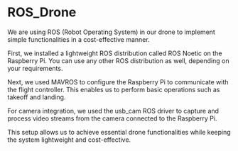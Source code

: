 # ROS_Drone
We are using ROS (Robot Operating System) in our drone to implement simple functionalities in a cost-effective manner.

First, we installed a lightweight ROS distribution called ROS Noetic on the Raspberry Pi. You can use any other ROS distribution as well, depending on your requirements.

Next, we used MAVROS to configure the Raspberry Pi to communicate with the flight controller. This enables us to perform basic operations such as takeoff and landing.

For camera integration, we used the usb_cam ROS driver to capture and process video streams from the camera connected to the Raspberry Pi.

This setup allows us to achieve essential drone functionalities while keeping the system lightweight and cost-effective.
